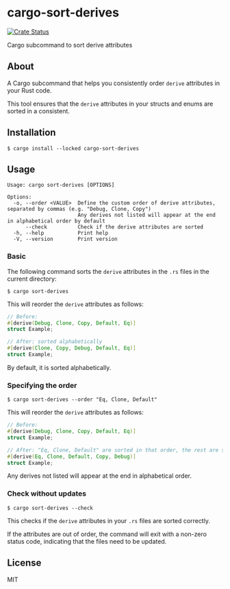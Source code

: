 # cargo-sort-derives

[![Crate Status](https://img.shields.io/crates/v/cargo-sort-derives.svg)](https://crates.io/crates/cargo-sort-derives)

Cargo subcommand to sort derive attributes

## About

A Cargo subcommand that helps you consistently order `derive` attributes in your Rust code.

This tool ensures that the `derive` attributes in your structs and enums are sorted in a consistent.

## Installation

```
$ cargo install --locked cargo-sort-derives
```

## Usage

```
Usage: cargo sort-derives [OPTIONS]

Options:
  -o, --order <VALUE>  Define the custom order of derive attributes, separated by commas (e.g. "Debug, Clone, Copy")
                       Any derives not listed will appear at the end in alphabetical order by default
      --check          Check if the derive attributes are sorted
  -h, --help           Print help
  -V, --version        Print version
```

### Basic

The following command sorts the `derive` attributes in the `.rs` files in the current directory:

```
$ cargo sort-derives
```

This will reorder the `derive` attributes as follows:

```rs
// Before:
#[derive(Debug, Clone, Copy, Default, Eq)]
struct Example;

// After: sorted alphabetically
#[derive(Clone, Copy, Debug, Default, Eq)]
struct Example;
```

By default, it is sorted alphabetically.

### Specifying the order

```
$ cargo sort-derives --order "Eq, Clone, Default"
```

This will reorder the `derive` attributes as follows:

```rs
// Before:
#[derive(Debug, Clone, Copy, Default, Eq)]
struct Example;

// After: "Eq, Clone, Default" are sorted in that order, the rest are sorted alphabetically
#[derive(Eq, Clone, Default, Copy, Debug)]
struct Example;
```

Any derives not listed will appear at the end in alphabetical order.

### Check without updates

```
$ cargo sort-derives --check
```

This checks if the `derive` attributes in your `.rs` files are sorted correctly.

If the attributes are out of order, the command will exit with a non-zero status code, indicating that the files need to be updated.

## License

MIT
